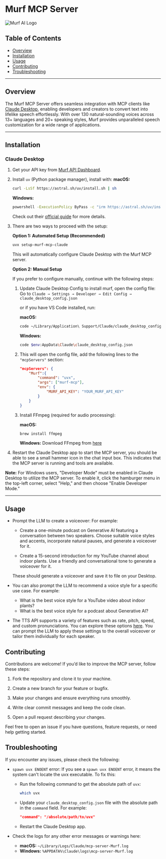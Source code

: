 # Murf MCP Server

![Murf AI Logo](https://murf.ai/public-assets/home/Murf_Logo.png)


## Table of Contents

- [Overview](#overview)
- [Installation](#installation)
- [Usage](#usage)
- [Contributing](#contributing)
- [Troubleshooting](#troubleshooting)

---


## Overview

The Murf MCP Server offers seamless integration with MCP clients like [Claude Desktop](https://claude.ai/download), enabling developers and creators to convert text into lifelike speech effortlessly. With over 130 natural-sounding voices across 13+ languages and 20+ speaking styles, Murf provides unparalleled speech customization for a wide range of applications.

---

## Installation

### Claude Desktop

1. Get your API key from [Murf API Dashboard](https://murf.ai/api/dashboard).
2. Install `uv` (Python package manager), install with:
    **macOS:**
    ```bash
    curl -LsSf https://astral.sh/uv/install.sh | sh
    ```
    **Windows:**
    ```bash
    powershell -ExecutionPolicy ByPass -c "irm https://astral.sh/uv/install.ps1 | iex"
    ```
    Check out their [official guide](https://github.com/astral-sh/uv?tab=readme-ov-file#installation) for more details.

3. There are two ways to proceed with the setup:

   **Option 1: Automated Setup (Recommended)**
   ```bash
   uvx setup-murf-mcp-claude
   ```
   This will automatically configure Claude Desktop with the Murf MCP server.

   **Option 2: Manual Setup**
   
   If you prefer to configure manually, continue with the following steps:


    1. Update Claude Desktop Config to install murf, open the config file: 
        Go to `Claude → Settings → Developer → Edit Config → claude_desktop_config.json` 

        or
        if you have VS Code installed, run:

        **macOS:**
         ```bash
         code ~/Library/Application\ Support/Claude/claude_desktop_config.json
         ```
         **Windows:**
          ```bash
          code $env:AppData\Claude\claude_desktop_config.json
          ```

    
    2.  This will open the config file, add the following lines to the `"mcpServers"` section:

        ```json
        "mcpServers": {
            "Murf":{
                "command": "uvx",
                "args": ["murf-mcp"],
                "env": {
                    "MURF_API_KEY": "YOUR_MURF_API_KEY"
                }
            }
        }
        ```
    3. Install FFmpeg (required for audio processing):

        **macOS:**
        ```bash
        brew install ffmpeg
        ```

        **Windows:**
        Download FFmpeg from [here](https://www.ffmpeg.org/download.html)

        
4. Restart the Claude Desktop app to start the MCP server, you should be able to see a small hammer icon in the chat input box. This indicates that the MCP server is running and tools are available.

**Note:** For Windows users, "Developer Mode" must be enabled in Claude Desktop to utilize the MCP server. To enable it, click the hamburger menu in the top-left corner, select "Help," and then choose "Enable Developer Mode."

---

## Usage

 * Prompt the LLM to create a voiceover:
    For example:  

    * Create a one-minute podcast on Generative AI featuring a conversation between two speakers. Choose suitable voice styles and accents, incorporate natural pauses, and generate a voiceover for it.

    * Create a 15-second introduction for my YouTube channel about indoor plants. Use a friendly and conversational tone to generate a voiceover for it.
    
    These should generate a voiceover and save it to file on your Desktop.

* You can also prompt the LLM to recommend a voice style for a specific use case. For example:

    * What is the best voice style for a YouTube video about indoor plants?
    * What is the best voice style for a podcast about Generative AI?

* The TTS API supports a variety of features such as rate, pitch, speed, and custom pronunciations. You can explore these options [here](https://murf.ai/api/docs/api-reference/text-to-speech/generate#request). You can prompt the LLM to apply these settings to the overall voiceover or tailor them individually for each speaker.


## Contributing

Contributions are welcome! If you’d like to improve the MCP server, follow these steps:

1. Fork the repository and clone it to your machine.

2. Create a new branch for your feature or bugfix.

3. Make your changes and ensure everything runs smoothly.

4. Write clear commit messages and keep the code clean.

5. Open a pull request describing your changes.

Feel free to open an issue if you have questions, feature requests, or need help getting started.


## Troubleshooting
If you encounter any issues, please check the following:

- `spawn uvx ENOENT` error:
If you see a `spawn uvx ENOENT` error, it means the system can't locate the uvx executable. To fix this:
    - Run the following command to get the absolute path of `uvx`:
        ```bash
        which uvx
        ```
    - Update your `claude_desktop_config.json` file with the absolute path in the `command` field. For example:
        ```json
        "command": "/absolute/path/to/uvx"
        ```
    - Restart the Claude Desktop app.

- Check the logs for any other error messages or warnings here:
  - **macOS:** `~/Library/Logs/Claude/mcp-server-Murf.log`
  - **Windows:** `%APPDATA%\Claude\logs\mcp-server-Murf.log`

